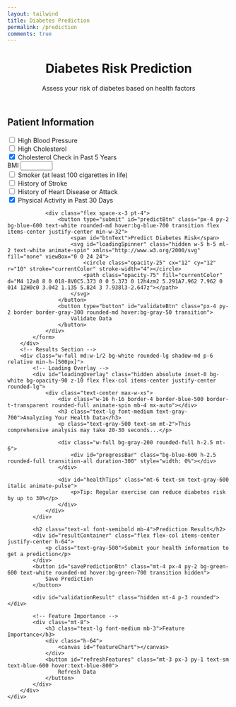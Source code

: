 ```yaml
---
layout: tailwind
title: Diabetes Prediction
permalink: /prediction
comments: true
---
```


<div class="container mx-auto px-4 py-8">
    <header class="text-center mb-8">
        <h1 class="text-3xl font-bold text-gray-800">Diabetes Risk Prediction</h1>
        <p class="text-gray-600">Assess your risk of diabetes based on health factors</p>
    </header>
    <div class="flex flex-col md:flex-row gap-6">
        <!-- Input Form -->
        <div class="w-full md:w-1/2 bg-white rounded-lg shadow-md p-6">
            <h2 class="text-xl font-semibold mb-4">Patient Information</h2>
            <form id="predictionForm" class="space-y-4">
                <div class="flex items-center">
                    <input type="checkbox" id="highbp" name="highbp" class="w-4 h-4 text-blue-600 rounded">
                    <label for="highbp" class="ml-2 text-gray-700">High Blood Pressure</label>
                </div>
                <div class="flex items-center">
                    <input type="checkbox" id="highchol" name="highchol" class="w-4 h-4 text-blue-600 rounded">
                    <label for="highchol" class="ml-2 text-gray-700">High Cholesterol</label>
                </div>
                <div class="flex items-center">
                    <input type="checkbox" id="cholcheck" name="cholcheck" checked class="w-4 h-4 text-blue-600 rounded">
                    <label for="cholcheck" class="ml-2 text-gray-700">Cholesterol Check in Past 5 Years</label>
                </div>
                <div>
                    <label for="bmi" class="block text-gray-700 mb-1">BMI</label>
                    <input type="number" id="bmi" name="bmi" required min="10" max="60" step="0.1"
                           class="w-full px-3 py-2 border border-gray-300 rounded-md focus:outline-none focus:ring-2 focus:ring-blue-500">
                </div>
                <div class="flex items-center">
                    <input type="checkbox" id="smoker" name="smoker" class="w-4 h-4 text-blue-600 rounded">
                    <label for="smoker" class="ml-2 text-gray-700">Smoker (at least 100 cigarettes in life)</label>
                </div>
                <div class="flex items-center">
                    <input type="checkbox" id="stroke" name="stroke" class="w-4 h-4 text-blue-600 rounded">
                    <label for="stroke" class="ml-2 text-gray-700">History of Stroke</label>
                </div>
                <div class="flex items-center">
                    <input type="checkbox" id="heartdiseaseorattack" name="heartdiseaseorattack" class="w-4 h-4 text-blue-600 rounded">
                    <label for="heartdiseaseorattack" class="ml-2 text-gray-700">History of Heart Disease or Attack</label>
                </div>
                <div class="flex items-center">
                    <input type="checkbox" id="physactivity" name="physactivity" checked class="w-4 h-4 text-blue-600 rounded">
                    <label for="physactivity" class="ml-2 text-gray-700">Physical Activity in Past 30 Days</label>
                </div>

                <div class="flex space-x-3 pt-4">
                    <button type="submit" id="predictBtn" class="px-4 py-2 bg-blue-600 text-white rounded-md hover:bg-blue-700 transition flex items-center justify-center min-w-32">
                        <span id="btnText">Predict Diabetes Risk</span>
                        <svg id="loadingSpinner" class="hidden w-5 h-5 ml-2 text-white animate-spin" xmlns="http://www.w3.org/2000/svg" fill="none" viewBox="0 0 24 24">
                            <circle class="opacity-25" cx="12" cy="12" r="10" stroke="currentColor" stroke-width="4"></circle>
                            <path class="opacity-75" fill="currentColor" d="M4 12a8 8 0 018-8V0C5.373 0 0 5.373 0 12h4zm2 5.291A7.962 7.962 0 014 12H0c0 3.042 1.135 5.824 3 7.938l3-2.647z"></path>
                        </svg>
                    </button>
                    <button type="button" id="validateBtn" class="px-4 py-2 border border-gray-300 rounded-md hover:bg-gray-50 transition">
                        Validate Data
                    </button>
                </div>
            </form>
        </div>
        <!-- Results Section -->
        <div class="w-full md:w-1/2 bg-white rounded-lg shadow-md p-6 relative min-h-[500px]">
            <!-- Loading Overlay -->
            <div id="loadingOverlay" class="hidden absolute inset-0 bg-white bg-opacity-90 z-10 flex flex-col items-center justify-center rounded-lg">
                <div class="text-center max-w-xs">
                    <div class="w-16 h-16 border-4 border-blue-500 border-t-transparent rounded-full animate-spin mb-4 mx-auto"></div>
                    <h3 class="text-lg font-medium text-gray-700">Analyzing Your Health Data</h3>
                    <p class="text-gray-500 text-sm mt-2">This comprehensive analysis may take 20-30 seconds...</p>
                    
                    <div class="w-full bg-gray-200 rounded-full h-2.5 mt-6">
                        <div id="progressBar" class="bg-blue-600 h-2.5 rounded-full transition-all duration-300" style="width: 0%"></div>
                    </div>
                    
                    <div id="healthTips" class="mt-6 text-sm text-gray-600 italic animate-pulse">
                        <p>Tip: Regular exercise can reduce diabetes risk by up to 30%</p>
                    </div>
                </div>
            </div>
            
            <h2 class="text-xl font-semibold mb-4">Prediction Result</h2>
            <div id="resultContainer" class="flex flex-col items-center justify-center h-64">
                <p class="text-gray-500">Submit your health information to get a prediction</p>
            </div>
            <button id="savePredictionBtn" class="mt-4 px-4 py-2 bg-green-600 text-white rounded-md hover:bg-green-700 transition hidden">
                Save Prediction
            </button>

            <div id="validationResult" class="hidden mt-4 p-3 rounded"></div>
            
            <!-- Feature Importance -->
            <div class="mt-8">
                <h3 class="text-lg font-medium mb-3">Feature Importance</h3>
                <div class="h-64">
                    <canvas id="featureChart"></canvas>
                </div>
                <button id="refreshFeatures" class="mt-3 px-3 py-1 text-sm text-blue-600 hover:text-blue-800">
                    Refresh Data
                </button>
            </div>
        </div>
    </div>
</div>

<script type="module">
    // Import Chart.js
    import Chart from 'https://cdn.jsdelivr.net/npm/chart.js@4.4.0/+esm';
    import { pythonURI, fetchOptions } from '{{ site.baseurl }}/assets/js/api/config.js';

    // DOM Elements
    const predictionForm = document.getElementById('predictionForm');
    const predictBtn = document.getElementById('predictBtn');
    const btnText = document.getElementById('btnText');
    const loadingSpinner = document.getElementById('loadingSpinner');
    const loadingOverlay = document.getElementById('loadingOverlay');
    const progressBar = document.getElementById('progressBar');
    const healthTips = document.getElementById('healthTips');
    const resultContainer = document.getElementById('resultContainer');
    const validationResult = document.getElementById('validationResult');
    const refreshFeaturesBtn = document.getElementById('refreshFeatures');
    let featureChart = null;
    let progressInterval;
    let tipsInterval;

    // Health tips to display during loading
    const tips = [
        "Walking 30 minutes daily reduces diabetes risk",
        "Eating whole grains helps maintain blood sugar levels",
        "Maintaining a healthy BMI is crucial for prevention",
        "Regular checkups can detect prediabetes early",
        "Reducing sugar intake lowers diabetes risk"
    ];

    // Initialize feature chart
    function initFeatureChart() {
        const ctx = document.getElementById('featureChart');
        if (!ctx) return;
        
        featureChart = new Chart(ctx, {
            type: 'bar',
            data: { labels: [], datasets: [] },
            options: {
                responsive: true,
                maintainAspectRatio: false,
                scales: { y: { beginAtZero: true } }
            }
        });
    }

    // Rotate health tips during loading
    function startTipsRotation() {
        let counter = 0;
        healthTips.innerHTML = `<p>Tip: ${tips[counter]}</p>`;
        
        tipsInterval = setInterval(() => {
            counter = (counter + 1) % tips.length;
            healthTips.innerHTML = `<p>Tip: ${tips[counter]}</p>`;
        }, 5000);
    }

    // Form submission
    predictionForm.addEventListener('submit', async (e) => {
        e.preventDefault();
        
        // Show loading states
        predictBtn.disabled = true;
        btnText.textContent = 'Processing...';
        loadingSpinner.classList.remove('hidden');
        loadingOverlay.classList.remove('hidden');
        
        // Start progress animation
        let progress = 0;
        progressBar.style.width = '0%';
        progressInterval = setInterval(() => {
            progress += Math.random() * 5;
            if (progress > 85) progress = 85; // Cap at 85% until completion
            progressBar.style.width = `${progress}%`;
        }, 300);
        
        // Start showing health tips
        startTipsRotation();

        try {
            const formData = getFormData();
            const response = await fetch(`${pythonURI}/api/diabetes/predict`, {
                ...fetchOptions,
                method: 'POST',
                headers: { 'Content-Type': 'application/json' },
                body: JSON.stringify(formData)
            });

            if (!response.ok) {
                const error = await response.json();
                throw new Error(error.message || 'Prediction failed');
            }

            const result = await response.json();
            
            // Complete progress animation
            clearInterval(progressInterval);
            progressBar.style.width = '100%';
            
            // Small delay for UX
            await new Promise(resolve => setTimeout(resolve, 500));
            
            displayResult(result);
        } catch (error) {
            showError("Prediction failed: " + error.message);
        } finally {
            // Reset UI
            clearInterval(progressInterval);
            clearInterval(tipsInterval);
            predictBtn.disabled = false;
            btnText.textContent = 'Predict Diabetes Risk';
            loadingSpinner.classList.add('hidden');
            loadingOverlay.classList.add('hidden');
            progressBar.style.width = '0%';
        }
    });

    // Validate button
    validateBtn.addEventListener('click', async () => {
        const formData = getFormData();
        await validateData(formData);
    });

    // Refresh features
    refreshFeaturesBtn.addEventListener('click', async () => {
        await fetchFeatureWeights();
    });

    // Get form data
    function getFormData() {
        return {
            highbp: document.getElementById('highbp').checked,
            highchol: document.getElementById('highchol').checked,
            cholcheck: document.getElementById('cholcheck').checked,
            bmi: parseFloat(document.getElementById('bmi').value),
            smoker: document.getElementById('smoker').checked,
            stroke: document.getElementById('stroke').checked,
            heartdiseaseorattack: document.getElementById('heartdiseaseorattack').checked,
            physactivity: document.getElementById('physactivity').checked
        };
    }

   // In your script.js or within the <script> tags
    async function validateData(data) {
        try {
            // Convert checkbox values to integers (0 or 1)
            const payload = {
                highbp: data.highbp ? 1 : 0,
                highchol: data.highchol ? 1 : 0,
                cholcheck: data.cholcheck ? 1 : 0,
                bmi: data.bmi,
                smoker: data.smoker ? 1 : 0,
                stroke: data.stroke ? 1 : 0,
                heartdiseaseorattack: data.heartdiseaseorattack ? 1 : 0,
                physactivity: data.physactivity ? 1 : 0
            };

            const response = await fetch(`${pythonURI}/api/diabetes/validate`, {
                method: 'POST',
                headers: { 'Content-Type': 'application/json' },
                body: JSON.stringify(payload)
            });

            if (!response.ok) {
                const error = await response.json();
                throw new Error(error.message || 'Validation failed');
            }

            const result = await response.json();
            
            validationResult.className = 'bg-green-100 text-green-800 p-3 rounded mt-4';
            validationResult.textContent = result.message || 'Data is valid';
            validationResult.classList.remove('hidden');
            
        } catch (error) {
            validationResult.className = 'bg-red-100 text-red-800 p-3 rounded mt-4';
            validationResult.textContent = error.message;
            validationResult.classList.remove('hidden');
        }
    }

    // Fetch feature weights
    async function fetchFeatureWeights() {
        try {
            if (!featureChart) initFeatureChart();
            
            const response = await fetch(`${pythonURI}/api/diabetes/feature-weights`);
            
            if (!response.ok) {
                throw new Error(`HTTP error! status: ${response.status}`);
            }
            
            const weights = await response.json();
            
            featureChart.data = {
                labels: Object.keys(weights),
                datasets: [{
                    label: 'Feature Importance',
                    data: Object.values(weights),
                    backgroundColor: 'rgba(54, 162, 235, 0.5)',
                    borderColor: 'rgba(54, 162, 235, 1)',
                    borderWidth: 1
                }]
            };
            featureChart.update();
        } catch (error) {
            console.error("Failed to fetch feature weights:", error);
            showError("Failed to load feature importance data");
        }
    }

    // Display prediction result
    function displayResult(result) {
        const probability = result.probability || result.prediction;
        const percentage = Math.round(probability * 100 * 10) / 10;
        
        let riskClass, riskText;
        if (probability < 0.3) {
            riskClass = 'bg-green-500';
            riskText = 'Low Risk';
        } else if (probability < 0.7) {
            riskClass = 'bg-yellow-500';
            riskText = 'Medium Risk';
        } else {
            riskClass = 'bg-red-500';
            riskText = 'High Risk';
        }

        resultContainer.innerHTML = `
            <div class="text-center">
                <div class="w-32 h-32 rounded-full ${riskClass} flex items-center justify-center mx-auto mb-4">
                    <span class="text-white text-2xl font-bold">${percentage}%</span>
                </div>
                <h3 class="text-xl font-medium">${riskText}</h3>
                <p class="text-gray-600">Probability of diabetes</p>
                ${result.risk_level ? `<p class="text-sm text-gray-500 mt-2">Risk Level: ${result.risk_level}</p>` : ''}
            </div>
        `;
    }

    // Show error message
    function showError(message) {
        validationResult.className = 'bg-red-100 text-red-800 p-3 rounded mt-4';
        validationResult.textContent = message;
        validationResult.classList.remove('hidden');
    }

    // Initialize the page
    document.addEventListener('DOMContentLoaded', () => {
        initFeatureChart();
        fetchFeatureWeights();
    });
</script>

<style>
    /* Custom animations */
    @keyframes spin {
        0% { transform: rotate(0deg); }
        100% { transform: rotate(360deg); }
    }
    @keyframes pulse {
        0%, 100% { opacity: 1; }
        50% { opacity: 0.5; }
    }
    .animate-spin {
        animation: spin 1s linear infinite;
    }
    .animate-pulse {
        animation: pulse 2s cubic-bezier(0.4, 0, 0.6, 1) infinite;
    }
    #loadingOverlay {
        backdrop-filter: blur(3px);
        transition: opacity 0.3s ease;
    }
</style>